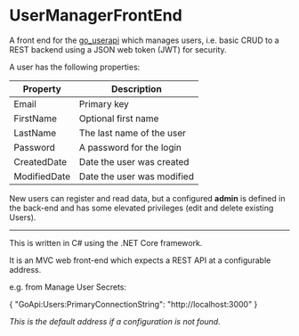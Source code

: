 # UserManagerFrontEnd
A front end for the [go_userapi](../../../go_userapi) which manages users, i.e. basic CRUD to a REST backend using a JSON web token (JWT) for security. 

A user has the following properties:

|Property|Description|
|---|---|
|Email|Primary key|
|FirstName|Optional first name|
|LastName|The last name of the user|
|Password|A password for the login|
|CreatedDate|Date the user was created|
|ModifiedDate|Date the user was modified|

New users can register and read data, but a configured **admin** is defined in the back-end and has some elevated privileges (edit and delete existing Users).

---

This is written in C# using the .NET Core framework.

It is an MVC web front-end which expects a REST API at a configurable address.

e.g. from Manage User Secrets:

{
    "GoApi:Users:PrimaryConnectionString": "http://localhost:3000"
}

<i>This is the default address if a configuration is not found.</i>
